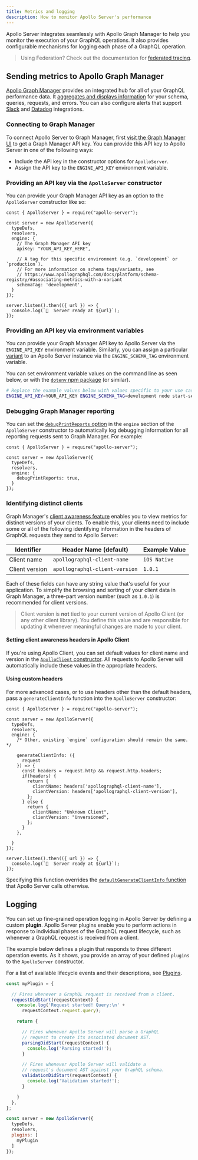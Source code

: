 ```yaml
---
title: Metrics and logging
description: How to monitor Apollo Server's performance
---
```


Apollo Server integrates seamlessly with Apollo Graph Manager to help you monitor the execution of your GraphQL operations. It also provides configurable mechanisms for logging each phase of a GraphQL operation.

> Using Federation? Check out the documentation for [federated tracing](/federation/metrics/).

## Sending metrics to Apollo Graph Manager

[Apollo Graph Manager](https://www.apollographql.com/docs/platform/graph-manager-overview/) provides an integrated hub for all of your GraphQL performance data. It [aggregates and displays information](https://www.apollographql.com/docs/platform/performance/) for your schema, queries, requests, and errors. You can also configure alerts that support [Slack](https://www.apollographql.com/docs/graph-manager/slack-integration/) and [Datadog](https://www.apollographql.com/docs/graph-manager/datadog-integration/) integrations.

### Connecting to Graph Manager

To connect Apollo Server to Graph Manager, first [visit the Graph Manager UI](https://engine.apollographql.com/) to get a Graph Manager API key. You can provide this API key to Apollo Server in one of the following ways:

* Include the API key in the constructor options for `ApolloServer`.
* Assign the API key to the `ENGINE_API_KEY` environment variable.

### Providing an API key via the `ApolloServer` constructor

You can provide your Graph Manager API key as an option to the `ApolloServer`
constructor like so:

```js{6-14}
const { ApolloServer } = require("apollo-server");

const server = new ApolloServer({
  typeDefs,
  resolvers,
  engine: {
    // The Graph Manager API key
    apiKey: "YOUR_API_KEY_HERE",

    // A tag for this specific environment (e.g. `development` or `production`).
    // For more information on schema tags/variants, see
    // https://www.apollographql.com/docs/platform/schema-registry/#associating-metrics-with-a-variant
    schemaTag: 'development',
  }
});

server.listen().then(({ url }) => {
  console.log(`🚀  Server ready at ${url}`);
});
```

### Providing an API key via environment variables

You can provide your Graph Manager API key to Apollo Server via the `ENGINE_API_KEY` environment variable. Similarly, you can assign a particular [variant](https://www.apollographql.com/docs/platform/schema-registry/#managing-environments)
to an Apollo Server instance via the `ENGINE_SCHEMA_TAG` environment variable.

You can set environment variable values on the command line as seen below, or with the [`dotenv` npm package](https://www.npmjs.com/package/dotenv) (or similar).

```bash
# Replace the example values below with values specific to your use case.
ENGINE_API_KEY=YOUR_API_KEY ENGINE_SCHEMA_TAG=development node start-server.js
```

### Debugging Graph Manager reporting

You can set the [`debugPrintReports` option](https://github.com/apollographql/apollo-server/blob/master/packages/apollo-engine-reporting/src/agent.ts#L429-L433) in the `engine` section of the `ApolloServer` constructor to automatically log debugging information for all reporting requests sent to Graph Manager.  For example:

```js{8}
const { ApolloServer } = require("apollo-server");

const server = new ApolloServer({
  typeDefs,
  resolvers,
  engine: {
    debugPrintReports: true,
  }
});
```

### Identifying distinct clients

Graph Manager's [client awareness feature](https://www.apollographql.com/docs/platform/client-awareness) enables you to view metrics for distinct versions
of your clients. To enable this, your clients need to include some or all of the following identifying information in the headers of GraphQL requests they
send to Apollo Server:

| Identifier | Header Name (default) | Example Value |
|----|----|----|
| Client name | `apollographql-client-name` | `iOS Native` |
| Client version | `apollographql-client-version` | `1.0.1` |

Each of these fields can have any string value that's useful for your application.
To simplify the browsing and sorting of your client data in Graph Manager,
a three-part version number (such as `1.0.1`) is recommended for client versions.

> Client version is **not** tied to your current version of Apollo
> Client (or any other client library). You define this value and are responsible
> for updating it whenever meaningful changes are made to your client.

#### Setting client awareness headers in Apollo Client

If you're using Apollo Client, you can set default values for client name and
version in the [`ApolloClient` constructor](https://www.apollographql.com/docs/react/api/apollo-client/#the-apolloclient-constructor). All requests to Apollo Server will automatically include these values in the appropriate headers.

#### Using custom headers

For more advanced cases, or to use headers other than the default headers, pass a `generateClientInfo` function into the `ApolloServer` constructor:

```js{9-24}
const { ApolloServer } = require("apollo-server");

const server = new ApolloServer({
  typeDefs,
  resolvers,
  engine: {
    /* Other, existing `engine` configuration should remain the same. */

    generateClientInfo: ({
      request
    }) => {
      const headers = request.http && request.http.headers;
      if(headers) {
        return {
          clientName: headers['apollographql-client-name'],
          clientVersion: headers['apollographql-client-version'],
        };
      } else {
        return {
          clientName: "Unknown Client",
          clientVersion: "Unversioned",
        };
      }
    },

  }
});

server.listen().then(({ url }) => {
  console.log(`🚀  Server ready at ${url}`);
});
```

Specifying this function overrides the [`defaultGenerateClientInfo` function](https://github.com/apollographql/apollo-server/blob/master/packages/apollo-engine-reporting/src/extension.ts#L205-L228) that Apollo Server calls otherwise.

## Logging

You can set up fine-grained operation logging in Apollo Server by defining a custom **plugin**. Apollo Server plugins enable you to perform actions in response to individual phases of the GraphQL request lifecycle, such as whenever a GraphQL request is received from a client.

The example below defines a plugin that responds to three different operation events. As it shows, you provide an array of your defined `plugins` to the `ApolloServer` constructor.

For a list of available lifecycle events and their descriptions, see [Plugins](../integrations/plugins/).

```js
const myPlugin = {

  // Fires whenever a GraphQL request is received from a client.
  requestDidStart(requestContext) {
    console.log('Request started! Query:\n' +
      requestContext.request.query);

    return {

      // Fires whenever Apollo Server will parse a GraphQL
      // request to create its associated document AST.
      parsingDidStart(requestContext) {
        console.log('Parsing started!');
      }

      // Fires whenever Apollo Server will validate a
      // request's document AST against your GraphQL schema.
      validationDidStart(requestContext) {
        console.log('Validation started!');
      }

    }
  },
};

const server = new ApolloServer({
  typeDefs,
  resolvers,
  plugins: [
    myPlugin
  ]
});
```
